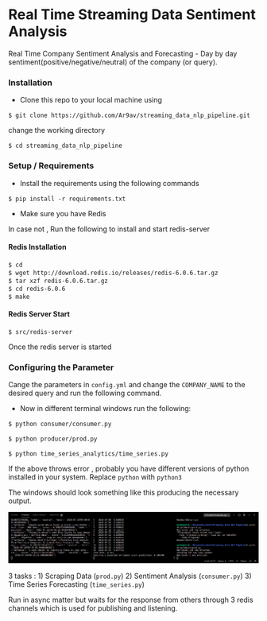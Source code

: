 # Real Time Streaming Data Sentiment Analysis 

Real Time Company Sentiment Analysis and Forecasting -  Day by day sentiment(positive/negative/neutral) of the company (or query). 

### Installation
- Clone this repo to your local machine using
```shell
$ git clone https://github.com/Ar9av/streaming_data_nlp_pipeline.git
```
change the working directory

```shell
$ cd streaming_data_nlp_pipeline
```

### Setup / Requirements

- Install the requirements using the following commands

```shell
$ pip install -r requirements.txt
```

- Make sure you have Redis

In case not , Run the following to install and start redis-server

#### Redis Installation

```shell
$ cd
$ wget http://download.redis.io/releases/redis-6.0.6.tar.gz
$ tar xzf redis-6.0.6.tar.gz
$ cd redis-6.0.6
$ make
```

#### Redis Server Start

```shell
$ src/redis-server
```


Once the redis server is started 

### Configuring the Parameter

Cange the parameters in ``config.yml`` and change the ``COMPANY_NAME`` to the desired query and run the following command.


- Now in different terminal windows run the following:

```shell
$ python consumer/consumer.py
```

```shell
$ python producer/prod.py
```

```shell
$ python time_series_analytics/time_series.py
```

If the above throws error , probably you have different versions of python installed in your system.
Replace ``python`` with ``python3``

The windows should look something like this producing the necessary output.

![3-terminals](https://github.com/Ar9av/streaming_data_nlp_pipeline/blob/master/resources/terminals.png)


3 tasks : 1) Scraping Data (``prod.py``)
          2) Sentiment Analysis (``consumer.py``)
          3) Time Series Forecasting (``time_series.py``)

Run in async matter but waits for the response from others through 3 redis channels which is used for publishing and listening.


